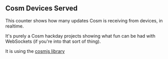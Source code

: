 ## Cosm Devices Served

This counter shows how many updates Cosm is receiving from devices, in realtime.

It's purely a Cosm hackday projects showing what fun can be had with WebSockets (if you're into that sort of thing).

It is using the [cosmjs library](https://github.com/cosm/cosm-js)

